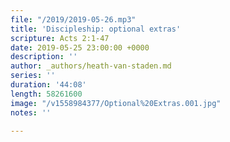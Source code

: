 ```yaml
---
file: "/2019/2019-05-26.mp3"
title: 'Discipleship: optional extras'
scripture: Acts 2:1-47
date: 2019-05-25 23:00:00 +0000
description: ''
author: _authors/heath-van-staden.md
series: ''
duration: '44:08'
length: 58261600
image: "/v1558984377/Optional%20Extras.001.jpg"
notes: ''

---
```

